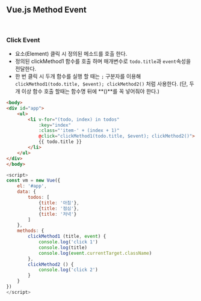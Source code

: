 ## Vue.js Method Event

<br>

### Click Event

* 요소(Element) 클릭 시 정의된 메소드를 호출 한다.
* 정의된 clickMethod1 함수를 호출 하며 매개변수로 `todo.title`과 `event`속성을 전달한다.
* 한 번 클릭 시 두개 함수를 실행 할 때는 `;` 구분자를 이용해 `clickMethod1(todo.title, $event); clickMethod2()` 처럼 사용한다. (단, 두 개 이상 함수 호출 할때는 함수명 뒤에 **()**를 꼭 넣어줘야 한다.)

```html
<body>
<div id="app">
    <ul>
        <li v-for="(todo, index) in todos"
            :key="index"
            :class="'item-' + (index + 1)"
            @click="clickMethod1(todo.title, $event); clickMethod2()">
            {{ todo.title }}
        </li>
    </ul>
</div>
</body>
```
```js
<script>
const vm = new Vue({
    el: '#app',
    data: {
        todos: [
            {title: '아침'},
            {title: '점심'},
            {title: '저녁'}
        ]
    },
    methods: {
        clickMethod1 (title, event) {
            console.log('click 1')
            console.log(title)
            console.log(event.currentTarget.className)
        },
        clickMethod2 () {
            console.log('click 2')
        }
    }
})
</script>
```